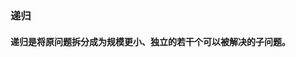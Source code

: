 <!--
 * @Author: Aiden
 * @Date: 2020-09-12 16:28:27
 * @LastEditTime: 2020-09-12 16:31:26
 * @LastEditors: Aiden
 * @Descript
-->
### 递归
#### 递归是将原问题拆分成为规模更小、独立的若干个可以被解决的子问题。